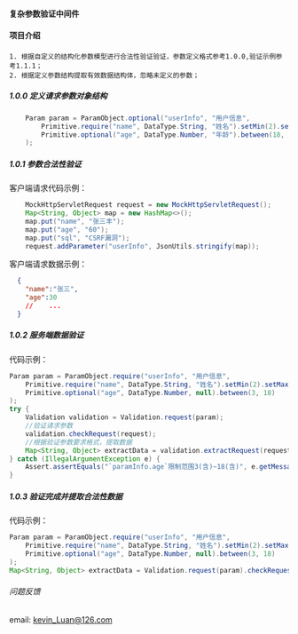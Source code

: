 #### 复杂参数验证中间件

#### 项目介绍
  
    1. 根据自定义的结构化参数模型进行合法性验证验证，参数定义格式参考1.0.0,验证示例参考1.1.1；
    2. 根据定义参数结构提取有效数据结构体，忽略未定义的参数；

##### 1.0.0 定义请求参数对象结构
```Java
    Param param = ParamObject.optional("userInfo", "用户信息",
        Primitive.require("name", DataType.String, "姓名").setMin(2).setMax(10),//姓名必填,格式: 2~10字符
        Primitive.optional("age", DataType.Number, "年龄").between(18, 65)//年龄字段选填，格式: 18岁~65岁
    );
```

##### 1.0.1 参数合法性验证 
客户端请求代码示例：
```java
    MockHttpServletRequest request = new MockHttpServletRequest();
    Map<String, Object> map = new HashMap<>();
    map.put("name", "张三丰");
    map.put("age", "60");
    map.put("sql", "CSRF漏洞");
    request.addParameter("userInfo", JsonUtils.stringify(map));
```
客户端请求数据示例：
```json
  {
    "name":"张三",
    "age":30
    //    ...
  }
```
##### 1.0.2 服务端数据验证
代码示例：
```java
Param param = ParamObject.require("userInfo", "用户信息",
    Primitive.require("name", DataType.String, "姓名").setMin(2).setMax(32),
    Primitive.optional("age", DataType.Number, null).between(3, 18)
);
try {
    Validation validation = Validation.request(param);
    //验证请求参数
    validation.checkRequest(request);
    //根据验证参数要求格式，提取数据
    Map<String, Object> extractData = validation.extractRequest(request);
} catch (IllegalArgumentException e) {
    Assert.assertEquals("`paramInfo.age`限制范围3(含)~18(含)", e.getMessage());
}
```
##### 1.0.3 验证完成并提取合法性数据
代码示例：
```java
Param param = ParamObject.require("userInfo", "用户信息",
    Primitive.require("name", DataType.String, "姓名").setMin(2).setMax(32),
    Primitive.optional("age", DataType.Number, null).between(3, 18)
);
Map<String, Object> extractData = Validation.request(param).checkRequest(request).extractRequest(request);
```

###### 问题反馈
  email: kevin_Luan@126.com

